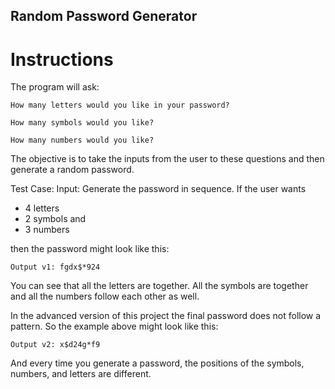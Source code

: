 ##  Random Password Generator

# Instructions

The program will ask:
```
How many letters would you like in your password?
```
```
How many symbols would you like?
```
```
How many numbers would you like?
```
The objective is to take the inputs from the user to these questions and then generate a random password. 

Test Case:
Input: Generate the password in sequence. If the user wants 
* 4 letters
* 2 symbols and
* 3 numbers

then the password might look like this: 

```
Output v1: fgdx$*924
```
You can see that all the letters are together. All the symbols are together and all the numbers follow each other as well. 


In the advanced version of this project the final password does not follow a pattern. So the example above might look like this:
```
Output v2: x$d24g*f9
```
And every time you generate a password, the positions of the symbols, numbers, and letters are different. 


